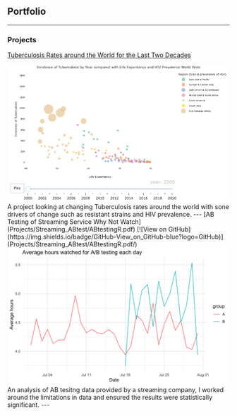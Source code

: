 ## Portfolio

---

### Projects

[Tuberculosis Rates around the World for the Last Two Decades](https://rpubs.com/AstridChristyne/1101876)

<img src="Projects/TBHIVrate/TBHIVLE.png?raw=true"/>
A project looking at changing Tuberculosis rates around the world with sone drivers of change such as 
resistant strains and HIV prevalence. 
---
[AB Testing of Streaming Service Why Not Watch](Projects/Streaming_ABtest/ABtestingR.pdf)
[![View on GitHub](https://img.shields.io/badge/GitHub-View_on_GitHub-blue?logo=GitHub)](Projects/Streaming_ABtest/ABtestingR.pdf/)
<img src="Projects/Streaming_ABtest/ABhrsWatched.png?raw=true"/> 
An analysis of AB tesitng data provided by a streaming company, I worked around the limitations in data
and ensured the results were statistically significant.
---

